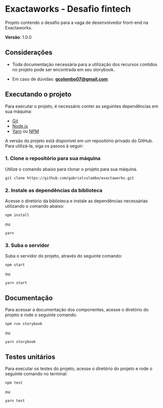# Exactaworks - Desafio fintech

Projeto contendo o desafio para a vaga de desenvolvedor front-end na Exactaworks.

**Versão**: 1.0.0

## Considerações

* Toda documentação necessária para a utilização dos recursos contidos no projeto pode ser encontrada em seu storybook.

* Em caso de dúvidas: **gcolombo07@gmail.com**.

## Executando o projeto

Para executar o projeto, é necessário conter as seguintes dependências em sua máquina:

- [Git](https://git-scm.com/)
- [Node.js](https://nodejs.org/en/)
- [Yarn](https://yarnpkg.com/lang/en/) ou [NPM](https://www.npmjs.com/)

A versão do projeto está disponível em um repositório privado do GitHub. Para utilizá-la, siga os passos à seguir:

### 1. Clone o repositório para sua máquina

Utilize o comando abaixo para clonar o projeto para sua máquina.

```
git clone https://github.com/gabrielcolombo/exactaworks.git
```

### 2. Instale as dependências da biblioteca

Acesse o diretório da biblioteca e instale as dependências necessárias utilizando o comando abaixo: 

```
npm install
```
ou
```
yarn
```

### 3. Suba o servidor

Suba o servidor do projeto, através do seguinte comando:

```
npm start
```
ou
```
yarn start
```

## Documentação

Para acessar a documentação dos componentes, acesse o diretório do projeto e rode o seguinte comando:

```
npm run storybook
```
ou
```
yarn storybook
```

## Testes unitários

Para executar os testes do projeto, acesse o diretório do projeto e rode o seguinte comando no terminal:

```
npm test
```
ou
```
yarn test
```